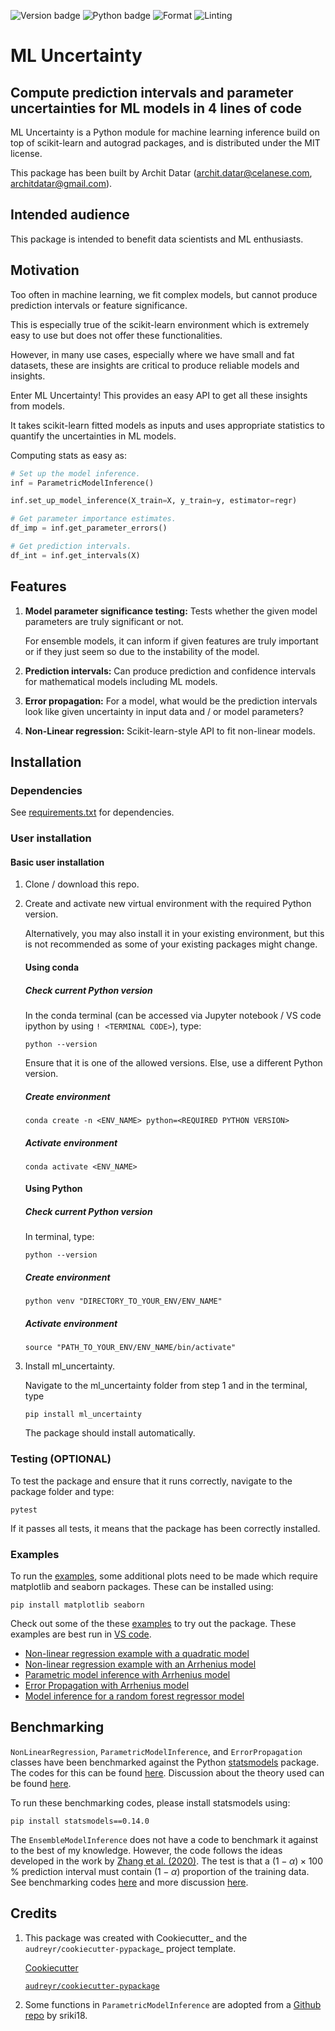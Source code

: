 
<!-- TODO : Make these dynamic-->
![Version badge](https://img.shields.io/badge/version-0.1.0-blue)
![Python badge](https://img.shields.io/badge/python-3.8|3.9|3.10-blue?logo=python)
![Format](https://img.shields.io/badge/code_format-black-black)
![Linting](https://img.shields.io/badge/code_linting-flake8-black)

<!-- Add badges about black, flake8, and tests -->

ML Uncertainty
=============================
## Compute prediction intervals and parameter uncertainties for ML models in 4 lines of code


ML Uncertainty is a Python module for machine learning inference build on top of scikit-learn and autograd packages, and is distributed under the MIT license. 

This package has been built by Archit Datar (archit.datar@celanese.com, architdatar@gmail.com). 

Intended audience
----
This package is intended to benefit data scientists and ML enthusiasts. 

Motivation
----
Too often in machine learning, we fit complex models, but cannot produce prediction intervals or feature significance. 

This is especially true of the scikit-learn environment which is extremely easy to use but does not offer these functionalities.  

However, in many use cases, especially where we have small and fat datasets, these are insights are critical to produce reliable models and insights. 

Enter ML Uncertainty! This provides an easy API to get all these insights from models. 

It takes scikit-learn fitted models as inputs and uses appropriate statistics to quantify the uncertainties in ML models.

Computing stats as easy as:

```Python
# Set up the model inference.
inf = ParametricModelInference()

inf.set_up_model_inference(X_train=X, y_train=y, estimator=regr)

# Get parameter importance estimates.
df_imp = inf.get_parameter_errors()

# Get prediction intervals.
df_int = inf.get_intervals(X)
```

Features
--------

1. **Model parameter significance testing:** Tests whether the given model parameters are truly significant or not.

     For ensemble models, it can inform if given features are truly important or if they just seem so due to the instability of the model.

2. **Prediction intervals:** Can produce prediction and confidence intervals for mathematical models including ML models.

3. **Error propagation:** For a model, what would be the prediction intervals look like given uncertainty in input data and / or model parameters? 

4. **Non-Linear regression:** Scikit-learn-style API to fit non-linear models. 

Installation
------------
### Dependencies

See [requirements.txt](./requirements.txt) for dependencies.

### User installation

#### Basic user installation
1. Clone / download this repo.
2. Create and activate new virtual environment with the required Python version. 

    Alternatively, you may also install it in your existing environment, but this is not recommended as some of your existing packages might change.

    #### Using conda
    ##### Check current Python version
    In the conda terminal (can be accessed via Jupyter notebook / VS code ipython by using `! <TERMINAL CODE>`), type:
    ```
    python --version
    ```    

    Ensure that it is one of the allowed versions. Else, use a different Python version.

    ##### Create environment
    ```
    conda create -n <ENV_NAME> python=<REQUIRED PYTHON VERSION> 
    ```

    ##### Activate environment
    ```
    conda activate <ENV_NAME>
    ```

    #### Using Python
    ##### Check current Python version
    In terminal, type:
    ```
    python --version
    ```

    ##### Create environment
    ```
    python venv "DIRECTORY_TO_YOUR_ENV/ENV_NAME"
    ```

    ##### Activate environment
    ```
    source "PATH_TO_YOUR_ENV/ENV_NAME/bin/activate"
    ```

3. Install ml_uncertainty.
    
    Navigate to the ml_uncertainty folder from step 1 and in the terminal, type 
    ```
    pip install ml_uncertainty
    ```
    The package should install automatically.


### Testing (OPTIONAL)
To test the package and ensure that it runs correctly, navigate to the package folder and type:
```
pytest
```

If it passes all tests, it means that the package has been correctly installed. 

### Examples
To run the [examples](examples), some additional plots need to be made which require matplotlib and seaborn packages. These can be installed using:
```
pip install matplotlib seaborn
```

Check out some of the these [examples](examples) to try out the package. These examples are best run in [VS code](https://code.visualstudio.com/). 
* [Non-linear regression example with a quadratic model](examples/non_linear_regression_quadratic.py)
* [Non-linear regression example with an Arrhenius model](examples/non_linear_regression_arrhenius.py)
* [Parametric model inference with Arrhenius model](examples/parametric_model.py)
* [Error Propagation with Arrhenius model](examples/error_propagation.py)
* [Model inference for a random forest regressor model](examples/ensemble_model.py)





## Benchmarking
`NonLinearRegression`, `ParametricModelInference`, and `ErrorPropagation` classes have been benchmarked against the Python [statsmodels](https://www.statsmodels.org/stable/index.html) package. The codes for this can be found [here](tests/benchmarking/). Discussion about the theory used can be found [here](docs/theory/parametric_models.md).

To run these benchmarking codes, please install statsmodels using:
```
pip install statsmodels==0.14.0
```

The `EnsembleModelInference` does not have a code to benchmark it against to the best of my knowledge. However, the code follows the ideas developed in the work by [Zhang et al. (2020)](https://www.tandfonline.com/doi/abs/10.1080/00031305.2019.1585288?journalCode=utas20). The test is that a $(1-\alpha)\times100$ % prediction interval must contain $(1-\alpha)$ proportion of the training data. See benchmarking codes [here](tests/benchmarking/) and more discussion [here](docs/theory/ensemble_models.md). 


Credits
-------

1. This package was created with Cookiecutter_ and the `audreyr/cookiecutter-pypackage`_ project template.

    [Cookiecutter](https://github.com/audreyr/cookiecutter)

    [`audreyr/cookiecutter-pypackage`](https://github.com/audreyr/cookiecutter-pypackage)

2. Some functions in `ParametricModelInference` are adopted from a [Github repo](https://github.com/sriki18/adnls/) by sriki18.

